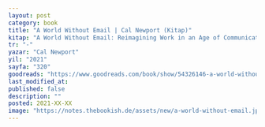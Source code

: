 ```yaml
---
layout: post
category: book
title: "A World Without Email | Cal Newport (Kitap)"
kitap: "A World Without Email: Reimagining Work in an Age of Communication Overload"
tr: "-"
yazar: "Cal Newport"
yil: "2021"
sayfa: "320"
goodreads: "https://www.goodreads.com/book/show/54326146-a-world-without-email"
last_modified_at:
published: false
description: ""
posted: 2021-XX-XX
image: "https://notes.thebookish.de/assets/new/a-world-without-email.jpg"
---
```



